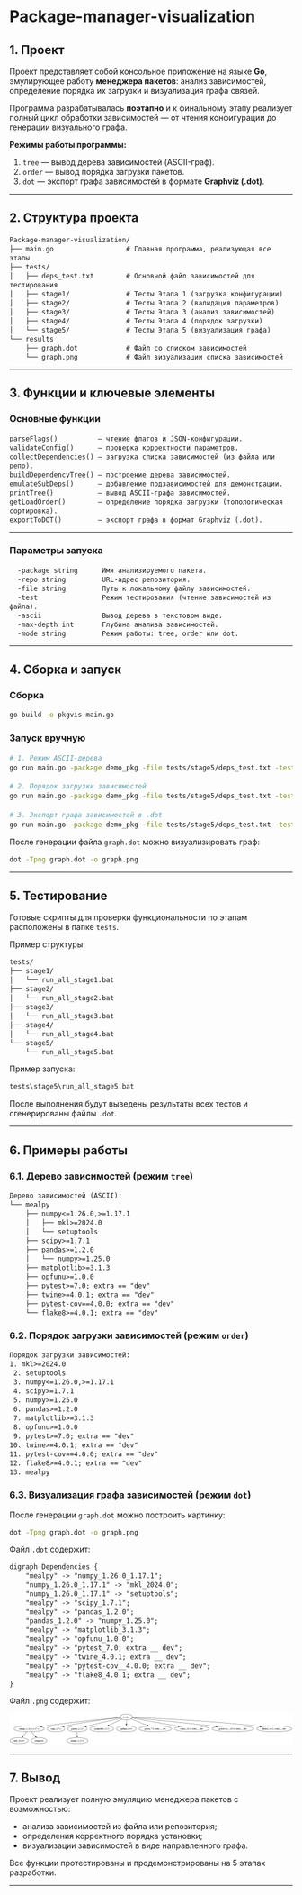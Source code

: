 ﻿# Package-manager-visualization

## 1. Проект

Проект представляет собой консольное приложение на языке **Go**, эмулирующее работу **менеджера пакетов**:
анализ зависимостей, определение порядка их загрузки и визуализация графа связей.

Программа разрабатывалась **поэтапно** и к финальному этапу реализует полный цикл обработки зависимостей —
от чтения конфигурации до генерации визуального графа.

**Режимы работы программы:**

1. `tree` — вывод дерева зависимостей (ASCII-граф).
2. `order` — вывод порядка загрузки пакетов.
3. `dot` — экспорт графа зависимостей в формате **Graphviz (.dot)**.

---

## 2. Структура проекта

```TEXT
Package-manager-visualization/
├── main.go                  # Главная программа, реализующая все этапы
├── tests/
│   ├── deps_test.txt        # Основной файл зависимостей для тестирования
│   ├── stage1/              # Тесты Этапа 1 (загрузка конфигурации)
│   ├── stage2/              # Тесты Этапа 2 (валидация параметров)
│   ├── stage3/              # Тесты Этапа 3 (анализ зависимостей)
│   ├── stage4/              # Тесты Этапа 4 (порядок загрузки)
│   └── stage5/              # Тесты Этапа 5 (визуализация графа)
└── results
    ├── graph.dot            # Файл со списком зависимостей
    └── graph.png            # Файл визуализации списка зависимостей
```

---

## 3. Функции и ключевые элементы

### Основные функции

```Text
parseFlags()          — чтение флагов и JSON-конфигурации.
validateConfig()      — проверка корректности параметров.
collectDependencies() — загрузка списка зависимостей (из файла или репо).
buildDependencyTree() — построение дерева зависимостей.
emulateSubDeps()      — добавление подзависимостей для демонстрации.
printTree()           — вывод ASCII-графа зависимостей.
getLoadOrder()        — определение порядка загрузки (топологическая сортировка).
exportToDOT()         — экспорт графа в формат Graphviz (.dot).
```

---

### Параметры запуска

```Text
  -package string      Имя анализируемого пакета.
  -repo string         URL-адрес репозитория.
  -file string         Путь к локальному файлу зависимостей.
  -test                Режим тестирования (чтение зависимостей из файла).
  -ascii               Вывод дерева в текстовом виде.
  -max-depth int       Глубина анализа зависимостей.
  -mode string         Режим работы: tree, order или dot.
```

---

## 4. Сборка и запуск

### Сборка

```bash
go build -o pkgvis main.go
```

### Запуск вручную

```bash
# 1. Режим ASCII-дерева
go run main.go -package demo_pkg -file tests/stage5/deps_test.txt -test -mode tree

# 2. Порядок загрузки зависимостей
go run main.go -package demo_pkg -file tests/stage5/deps_test.txt -test -mode order

# 3. Экспорт графа зависимостей в .dot
go run main.go -package demo_pkg -file tests/stage5/deps_test.txt -test -mode dot
```

После генерации файла `graph.dot` можно визуализировать граф:

```bash
dot -Tpng graph.dot -o graph.png
```

---

## 5. Тестирование

Готовые скрипты для проверки функциональности по этапам расположены в папке `tests`.

Пример структуры:

```TEXT
tests/
├── stage1/
│   └── run_all_stage1.bat
├── stage2/
│   └── run_all_stage2.bat
├── stage3/
│   └── run_all_stage3.bat
├── stage4/
│   └── run_all_stage4.bat
└── stage5/
    └── run_all_stage5.bat
```

Пример запуска:

```bash
tests\stage5\run_all_stage5.bat
```

После выполнения будут выведены результаты всех тестов и сгенерированы файлы `.dot`.

---

## 6. Примеры работы

### 6.1. Дерево зависимостей (режим `tree`)

```Text
Дерево зависимостей (ASCII):
└── mealpy
    ├── numpy<=1.26.0,>=1.17.1
    │   ├── mkl>=2024.0
    │   └── setuptools
    ├── scipy>=1.7.1
    ├── pandas>=1.2.0
    │   └── numpy>=1.25.0
    ├── matplotlib>=3.1.3
    ├── opfunu>=1.0.0
    ├── pytest>=7.0; extra == "dev"
    ├── twine>=4.0.1; extra == "dev"
    ├── pytest-cov==4.0.0; extra == "dev"
    └── flake8>=4.0.1; extra == "dev"
```

### 6.2. Порядок загрузки зависимостей (режим `order`)

```Text
Порядок загрузки зависимостей:
1. mkl>=2024.0
 2. setuptools
 3. numpy<=1.26.0,>=1.17.1
 4. scipy>=1.7.1
 5. numpy>=1.25.0
 6. pandas>=1.2.0
 7. matplotlib>=3.1.3
 8. opfunu>=1.0.0
 9. pytest>=7.0; extra == "dev"
10. twine>=4.0.1; extra == "dev"
11. pytest-cov==4.0.0; extra == "dev"
12. flake8>=4.0.1; extra == "dev"
13. mealpy
```

### 6.3. Визуализация графа зависимостей (режим `dot`)

После генерации `graph.dot` можно построить картинку:

```bash
dot -Tpng graph.dot -o graph.png
```

Файл `.dot` содержит:

```Text
digraph Dependencies {
    "mealpy" -> "numpy_1.26.0_1.17.1";
    "numpy_1.26.0_1.17.1" -> "mkl_2024.0";
    "numpy_1.26.0_1.17.1" -> "setuptools";
    "mealpy" -> "scipy_1.7.1";
    "mealpy" -> "pandas_1.2.0";
    "pandas_1.2.0" -> "numpy_1.25.0";
    "mealpy" -> "matplotlib_3.1.3";
    "mealpy" -> "opfunu_1.0.0";
    "mealpy" -> "pytest_7.0; extra __ dev";
    "mealpy" -> "twine_4.0.1; extra __ dev";
    "mealpy" -> "pytest-cov__4.0.0; extra __ dev";
    "mealpy" -> "flake8_4.0.1; extra __ dev";
}
```

Файл `.png` содержит:

![alt text](./results/mealpy.png)

---

## 7. Вывод

Проект реализует полную эмуляцию менеджера пакетов с возможностью:

* анализа зависимостей из файла или репозитория;
* определения корректного порядка установки;
* визуализации зависимостей в виде направленного графа.

Все функции протестированы и продемонстрированы на 5 этапах разработки.


---
